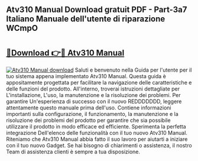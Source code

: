 ## Atv310 Manual Download gratuit PDF - Part-3a7 Italiano Manuale dell'utente di riparazione WCmpO

# <h2><a href="http://dfan35w.blite.top/?on=Atv310+Manual">🔗Download 👉🔴 Atv310 Manual</a></h2>

[![Atv310 Manual download](https://i.imgur.com/lujVjoI.png)](http://dfan35w.blite.top/?on=Atv310+Manual)
Saluti e benvenuto nella Guida per l'utente per il tuo sistema appena implementato Atv310 Manual. Questa guida è appositamente progettata per facilitare la navigazione delle caratteristiche e delle funzioni del prodotto. All'interno, troverai istruzioni dettagliate per L'installazione, L'uso, la manutenzione e la risoluzione dei problemi. Per garantire Un'esperienza di successo con il nuovo REDDDDDDD, leggere attentamente questo manuale prima dell'uso. Contiene informazioni importanti sulla configurazione, il funzionamento, la manutenzione e la risoluzione dei problemi del prodotto per garantire che sia possibile utilizzare il prodotto in modo efficace ed efficiente. Sperimenta la perfetta integrazione Dell'elenco delle funzionalità con il tuo nuovo Atv310 Manual. Riteniamo che Atv310 Manual abbia fatto il suo lavoro per aiutarti a iniziare con il tuo nuovo Gadget. Se hai bisogno di chiarimenti o assistenza, il nostro Team di assistenza clienti è sempre a tua disposizione.
